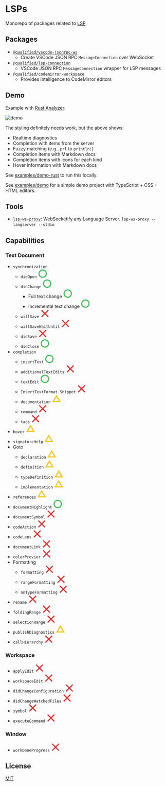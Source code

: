 # LSPs

Monorepo of packages related to [LSP][lsp].

## Packages

- [`@qualified/vscode-jsonrpc-ws`]
  - Create VSCode JSON RPC `MessageConnection` over WebSocket
- [`@qualified/lsp-connection`]
  - VSCode JSON RPC `MessageConnection` wrapper for LSP messages
- [`@qualified/codemirror-workspace`]
  - Provides intelligence to CodeMirror editors

## Demo

Example with [Rust Analyzer](https://github.com/rust-analyzer/rust-analyzer):

![demo](./docs/img/demo-rust-analyzer.gif)

The styling definitely needs work, but the above shows:

- Realtime diagnostics
- Completion with items from the server
- Fuzzy matching (e.g., `prl` to `println!`)
- Completion items with Markdown docs
- Completion items with icons for each kind
- Hover information with Markdown docs

See [examples/demo-rust](./examples/demo-rust) to run this locally.

See [examples/demo](./examples/demo) for a simple demo project with TypeScript + CSS + HTML editors.

## Tools

- [`lsp-ws-proxy`]: WebSocketify any Language Server. `lsp-ws-proxy -- langserver --stdio`

## Capabilities

### Text Document

- `synchronization`
  - `didOpen` ![ok]
  - `didChange` ![ok]
    - Full text change ![ok]
    - Incremental text change ![ok]
  - `willSave` ![no]
  - `willSaveWaitUntil` ![no]
  - `didSave` ![no]
  - `didClose` ![ok]
- `completion`
  - `insertText` ![ok]
  - `additionalTextEdits` ![no]
  - `textEdit` ![ok]
  - `InsertTextFormat.Snippet` ![no]
  - `documentation` ![meh]
  - `command` ![no]
  - `tags` ![no]
- `hover` ![meh]
- `signatureHelp` ![meh]
- Goto
  - `declaration` ![meh]
  - `definition` ![meh]
  - `typeDefinition` ![meh]
  - `implementation` ![meh]
- `references` ![meh]
- `documentHighlight` ![ok]
- `documentSymbol` ![no]
- `codeAction` ![no]
- `codeLens` ![no]
- `documentLink` ![no]
- `colorProvier` ![no]
- Formatting
  - `formatting` ![no]
  - `rangeFormatting` ![no]
  - `onTypeFormatting` ![no]
- `rename` ![no]
- `foldingRange` ![no]
- `selectionRange` ![no]
- `publishDiagnostics` ![meh]
- `callHierarchy` ![no]

### Workspace

- `applyEdit` ![no]
- `workspaceEdit` ![no]
- `didChangeConfiguration` ![no]
- `didChangeWatchedFiles` ![no]
- `symbol` ![no]
- `executeCommand` ![no]

### Window

- `workDoneProgress` ![no]

## License

[MIT](./LICENSE.md)

[lsp]: https://microsoft.github.io/language-server-protocol/
[`lsp-ws-proxy`]: https://github.com/qualified/lsp-ws-proxy
[`@qualified/vscode-jsonrpc-ws`]: ./packages/vscode-jsonrpc-ws
[`@qualified/lsp-connection`]: ./packages/lsp-connection
[`@qualified/codemirror-workspace`]: ./packages/codemirror-workspace
[ok]: ./docs/img/ok.svg
[meh]: ./docs/img/meh.svg
[no]: ./docs/img/no.svg
